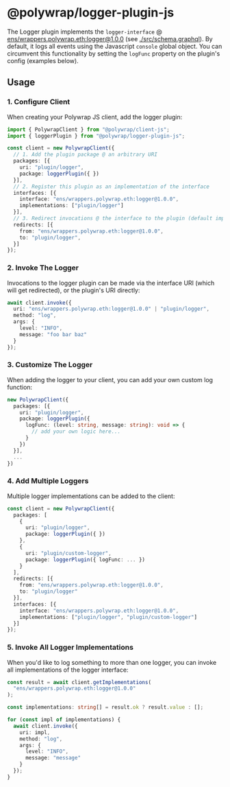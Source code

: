 # @polywrap/logger-plugin-js
The Logger plugin implements the `logger-interface` @ [ens/wrappers.polywrap.eth:logger@1.0.0](https://app.ens.domains/name/wrappers.polywrap.eth/details) (see [./src/schema.graphql](./src/schema.graphql)). By default, it logs all events using the Javascript `console` global object. You can circumvent this functionality by setting the `logFunc` property on the plugin's config (examples below).

## Usage
### 1. Configure Client
When creating your Polywrap JS client, add the logger plugin:
```typescript
import { PolywrapClient } from "@polywrap/client-js";
import { loggerPlugin } from "@polywrap/logger-plugin-js";

const client = new PolywrapClient({
  // 1. Add the plugin package @ an arbitrary URI
  packages: [{
    uri: "plugin/logger",
    package: loggerPlugin({ })
  }],
  // 2. Register this plugin as an implementation of the interface
  interfaces: [{
    interface: "ens/wrappers.polywrap.eth:logger@1.0.0",
    implementations: ["plugin/logger"]
  }],
  // 3. Redirect invocations @ the interface to the plugin (default impl)
  redirects: [{
    from: "ens/wrappers.polywrap.eth:logger@1.0.0",
    to: "plugin/logger",
  }]
});
```

### 2. Invoke The Logger
Invocations to the logger plugin can be made via the interface URI (which will get redirected), or the plugin's URI directly:
```typescript
await client.invoke({
  uri: "ens/wrappers.polywrap.eth:logger@1.0.0" | "plugin/logger",
  method: "log",
  args: {
    level: "INFO",
    message: "foo bar baz"
  }
});
```

### 3. Customize The Logger
When adding the logger to your client, you can add your own custom log function:
```typescript
new PolywrapClient({
  packages: [{
    uri: "plugin/logger",
    package: loggerPlugin({
      logFunc: (level: string, message: string): void => {
        // add your own logic here...
      }
    })
  }],
  ...
})
```

### 4. Add Multiple Loggers
Multiple logger implementations can be added to the client:
```typescript
const client = new PolywrapClient({
  packages: [
    {
      uri: "plugin/logger",
      package: loggerPlugin({ })
    },
    {
      uri: "plugin/custom-logger",
      package: loggerPlugin({ logFunc: ... })
    }
  ],
  redirects: [{
    from: "ens/wrappers.polywrap.eth:logger@1.0.0",
    to: "plugin/logger"
  }],
  interfaces: [{
    interface: "ens/wrappers.polywrap.eth:logger@1.0.0",
    implementations: ["plugin/logger", "plugin/custom-logger"]
  }]
});
```

### 5. Invoke All Logger Implementations
When you'd like to log something to more than one logger, you can invoke all implementations of the logger interface:
```typescript
const result = await client.getImplementations(
  "ens/wrappers.polywrap.eth:logger@1.0.0"
);

const implementations: string[] = result.ok ? result.value : [];

for (const impl of implementations) {
  await client.invoke({
    uri: impl,
    method: "log",
    args: {
      level: "INFO",
      message: "message"
    }
  });
}
```
